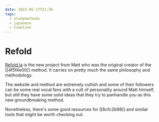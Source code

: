 ```yaml
---
date: 2021-05-17T21:56
tags:
  - studymethods
  - japanese
  - timeline
---
```


# Refold

[Refold.la](https://refold.la) is the new project from Matt who was the original
creator of the [[4f5f4e00]] method. It carries on pretty much the same philosophy
and methodology.

The website and method are extremely cultish and some of their followers can be
some real vocal fans with a cult of personality around Matt himself, but still
they have some solid ideas that they try to panhandle you as this new
groundbreaking method.

Nonetheless, there's some good resources for [[6cfc2b98]] and similar tools
that might be worth checking out.
